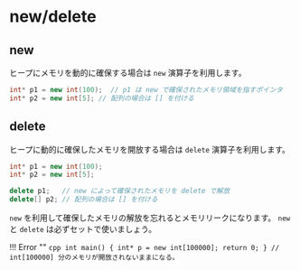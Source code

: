 # new/delete

## new

ヒープにメモリを動的に確保する場合は `new` 演算子を利用します。

```cpp
int* p1 = new int(100);  // p1 は new で確保されたメモリ領域を指すポインタ
int* p2 = new int[5]; // 配列の場合は [] を付ける
```

## delete

ヒープに動的に確保したメモリを開放する場合は `delete` 演算子を利用します。

```cpp
int* p1 = new int(100);
int* p2 = new int[5];

delete p1;   // new によって確保されたメモリを delete で解放
delete[] p2; // 配列の場合は [] を付ける
```

`new` を利用して確保したメモリの解放を忘れるとメモリリークになります。 `new` と `delete` は必ずセットで使いましょう。

!!! Error ""
    ```cpp
    int main() {
        int* p = new int[100000];
        return 0;
    } // int[100000] 分のメモリが開放されないままになる。
    ```

<!-- MEMO: コンストラクタ呼び出しの話とかはmalloc/free側に書く. 非推奨なことを記載する. -->
